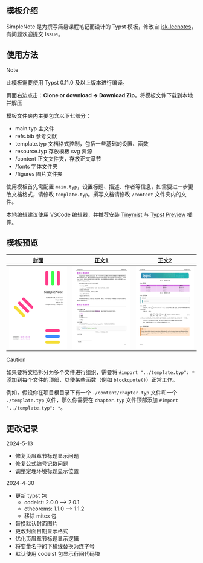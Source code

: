 ## 模板介绍

SimpleNote 是为撰写简易课程笔记而设计的 Typst 模板，修改自 [jsk-lecnotes](https://github.com/jskherman/jsk-lecnotes)，有问题欢迎提交 Issue。

## 使用方法

> [!NOTE]
>
> 此模板需要使用 Typst 0.11.0 及以上版本进行编译。

页面右边点击：**Clone or download -> Download Zip**，将模板文件下载到本地并解压

模板文件夹内主要包含以下七部分：
- main.typ 主文件
- refs.bib 参考文献
- template.typ 文档格式控制，包括一些基础的设置、函数
- resource.typ 存放模板 svg 资源
- /content 正文文件夹，存放正文章节
- /fonts 字体文件夹
- /figures 图片文件夹

使用模板首先需配置 `main.typ`，设置标题、描述、作者等信息，如需要进一步更改文档格式，请修改 `template.typ`。撰写文档请修改 `/content` 文件夹内的文件。

本地编辑建议使用 VSCode 编辑器，并推荐安装 [Tinymist](https://marketplace.visualstudio.com/items?itemName=mgt19937.typst-preview) 与 [Typst Preview](https://marketplace.visualstudio.com/items?itemName=mgt19937.typst-preview) 插件。

## 模板预览

| [封面](https://github.com/erning/SimpleNote/blob/main/figures/cover.jpg) | [正文1](https://github.com/erning/SimpleNote/blob/main/figures/content1.jpg) | [正文2](https://github.com/erning/SimpleNote/blob/main/figures/content2.jpg) |
|:---:|:---:|:---:|
| ![cover](https://github.com/erning/SimpleNote/blob/main/figures/cover.jpg?raw=true) | ![content1](https://github.com/erning/SimpleNote/blob/main/figures/content1.jpg?raw=true) | ![content2](https://github.com/erning/SimpleNote/blob/main/figures/content2.jpg?raw=true) |

> [!CAUTION]
>
>如果要将文档拆分为多个文件进行组织，需要将 `#import "../template.typ": *` 添加到每个文件的顶部，以使某些函数（例如 `blockquote()`）正常工作。
>
> 例如，假设你在项目根目录下有一个 `./content/chapter.typ` 文件和一个 `./template.typ` 文件，那么你需要在 `chapter.typ` 文件顶部添加 `#import "../template.typ": *`。

## 更改记录

2024-5-13
- 修复页眉章节标题显示问题
- 修复公式编号记数问题
- 调整定理环境标题显示位置

2024-4-30
- 更新 typst 包
    - codelst: 2.0.0 ——> 2.0.1
    - ctheorems: 1.1.0 ——> 1.1.2
    - 移除 mitex 包
- 替换默认封面图片
- 更改封面日期显示格式
- 优化页眉章节标题显示逻辑
- 将变量名中的下横线替换为连字号
- 默认使用 codelst 包显示行间代码块

